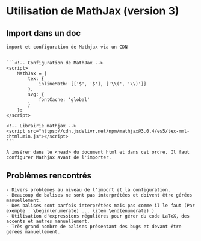# Utilisation de MathJax (version 3)


## Import dans un doc

    import et configuration de Mathjax via un CDN

    
    ```<!-- Configuration de MathJax -->
    <script>
        MathJax = {
            tex: {
                inlineMath: [['$', '$'], ['\\(', '\\)']]
            },
            svg: {
                fontCache: 'global'
            }
        };
    </script>

    <!-- Librairie mathjax -->
    <script src="https://cdn.jsdelivr.net/npm/mathjax@3.0.4/es5/tex-mml-chtml.min.js"></script>
    ```

    A insérer dans le <head> du document html et dans cet ordre. Il faut configurer Mathjax avant de l'importer.


## Problèmes rencontrés
    
    - Divers problèmes au niveau de l'import et la configuration.
    - Beaucoup de balises ne sont pas interprétées et doivent être gérées manuellement.
    - Des balises sont parfois interprétées mais pas comme il le faut (Par exemple : \begin(enumerate) ... \item \end(enumerate) )
    - Utilisation d'expressions régulières pour gérer du code LaTeX, des accents et autres manuellement.
    - Très grand nombre de balises présentant des bugs et devant être gérées manuellement.